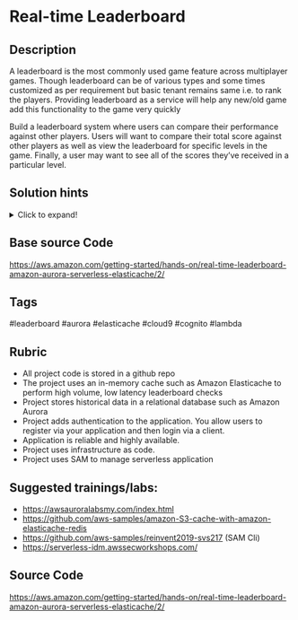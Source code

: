 # Real-time Leaderboard

## Description
A leaderboard is the most commonly used game feature across multiplayer games. Though leaderboard can be of various types and some times customized as per requirement but basic tenant remains same i.e. to rank the players. Providing leaderboard as a service will help any new/old game add this functionality to the game very quickly

Build a leaderboard system where users can compare their performance against other players. Users will want to compare their total score against other players as well as view the leaderboard for specific levels in the game. Finally, a user may want to see all of the scores they’ve received in a particular level.


## Solution hints
<details>
<summary>Click to expand!</summary>
    
1. Setup an IDE and an AWS account
2. Provision a database (use Aurora Serverless). 
    1. Use the Data API for Aurora serverless to query your database via HTTP. Use AWS SDK for javascript (https://aws.amazon.com/sdk-for-node-js/) with the Data API.
    2. Use Secrets Manager to to save database credentials required for Data API usage.
3. Plan Data Model
    1. Create a data model (you can represent it in form of an ER diagram)
    2. Create your database tables, you can use code to create your database tables. 
    3. Populate the database tables.
    4. Test your data access using the Data API
4. Launch a Elasticache cluster
    1. Launch an Elasticache cluster using the Redis Engine in a private subnet
    2. Configure access to the cluster using security groups for lambda functions.
    3. Test Access to your cluster using code.
5. Design Data Model:
    1. Access Patterns:
        1. Fetch the highest scores for all time;
        2. Fetch the highest scores in the last month;
        3. Fetch the highest scores for a given day.
    2. Use Sorted Sets as data structure
    3. Load Sample data in the Redis cluster.
6. Add Authentication
    1. Add Authentication using Amazon Cognito user pools.
    2. You allow users to register via your application. After they’ve registered, they can login via a client to receive an ID token.
7. Deploy the application
    1. Deploy application to AWS LAmbda
    2. Use Amazon API Gateway yo configure an HTTP endpoint
    3. You can use AWS SAM to manage your serverless application.
8. Detailed setup information: https://aws.amazon.com/getting-started/hands-on/real-time-leaderboard-amazon-aurora-serverless-elasticache/
</details>

## Base source Code
https://aws.amazon.com/getting-started/hands-on/real-time-leaderboard-amazon-aurora-serverless-elasticache/2/

## Tags
#leaderboard #aurora #elasticache #cloud9 #cognito #lambda

## Rubric

* All project code is stored in a github repo
* The project uses an in-memory cache such as Amazon Elasticache to perform high volume, low latency leaderboard checks
* Project stores historical data in a relational database such as Amazon Aurora
* Project adds authentication to the application. You allow users to register via your application and then login via a client.
* Application is reliable and highly available.
* Project uses infrastructure as code.
* Project uses SAM to manage serverless application


## Suggested trainings/labs:
* https://awsauroralabsmy.com/index.html
* https://github.com/aws-samples/amazon-S3-cache-with-amazon-elasticache-redis
* https://github.com/aws-samples/reinvent2019-svs217 (SAM Cli)
* https://serverless-idm.awssecworkshops.com/

## Source Code
https://aws.amazon.com/getting-started/hands-on/real-time-leaderboard-amazon-aurora-serverless-elasticache/2/
